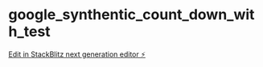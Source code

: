 # google_synthentic_count_down_with_test

[Edit in StackBlitz next generation editor ⚡️](https://stackblitz.com/~/github.com/odeyemi-increase-ayobami/google_synthentic_count_down_with_test)